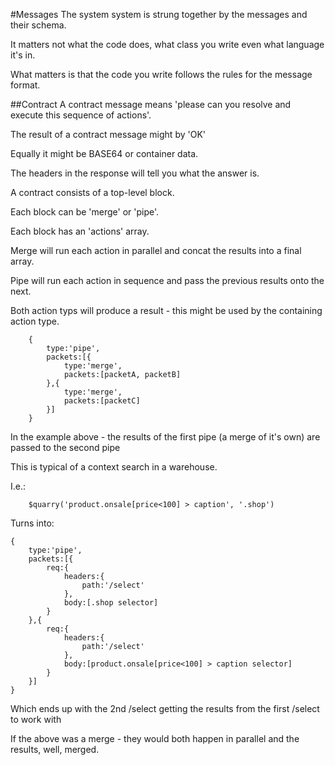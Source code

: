 #Messages
The system system is strung together by the messages and their schema.

It matters not what the code does, what class you write even what language it's in.

What matters is that the code you write follows the rules for the message format.

##Contract
A contract message means 'please can you resolve and execute this sequence of actions'.

The result of a contract message might by 'OK'

Equally it might be BASE64 or container data.

The headers in the response will tell you what the answer is.

A contract consists of a top-level block.

Each block can be 'merge' or 'pipe'.

Each block has an 'actions' array.

Merge will run each action in parallel and concat the results into a final array.

Pipe will run each action in sequence and pass the previous results onto the next.

Both action typs will produce a result - this might be used by the containing action type.

		{
			type:'pipe',
			packets:[{
				type:'merge',
				packets:[packetA, packetB]
			},{
				type:'merge',
				packets:[packetC]
			}]
		}

In the example above - the results of the first pipe (a merge of it's own) are passed to the second pipe

This is typical of a context search in a warehouse.

I.e.:

		$quarry('product.onsale[price<100] > caption', '.shop')

Turns into:

	{
		type:'pipe',
		packets:[{
			req:{
				headers:{
					path:'/select'
				},
				body:[.shop selector]
			}
		},{
			req:{
				headers:{
					path:'/select'
				},
				body:[product.onsale[price<100] > caption selector]
			}
		}]
	}

Which ends up with the 2nd /select getting the results from the first /select to work with

If the above was a merge - they would both happen in parallel and the results, well, merged.

